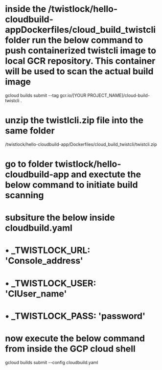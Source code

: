 
# inside the /twistlock/hello-cloudbuild-appDockerfiles/cloud_build_twistcli folder run the below command to push containerized twistcli image to local GCR repository. This container will be used to scan the actual build image
gcloud builds submit --tag gcr.io/[YOUR PROJECT_NAME]/cloud-build-twistcli .


# unzip the twistlcli.zip file into the same folder
 /twistlock/hello-cloudbuild-app/Dockerfiles/cloud_build_twistcli/twistcli.zip

# go to folder twistlock/hello-cloudbuild-app and exectute the below command to initiate build scanning
# subsiture the below inside cloudbuild.yaml
# •	    _TWISTLOCK_URL: 'Console_address'
# •	    _TWISTLOCK_USER: 'CIUser_name'
# •	    _TWISTLOCK_PASS: 'password'

# now execute the below command from inside the GCP cloud shell
gcloud builds submit --config cloudbuild.yaml

